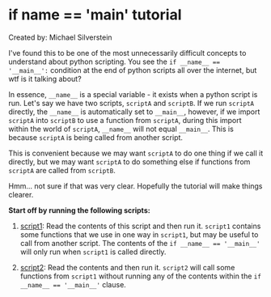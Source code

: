 # if __name__ == '__main__' tutorial
Created by: Michael Silverstein

I've found this to be one of the most unnecessarily difficult concepts to understand about python scripting. You see the 
`if __name__ == '__main__':` condition at the end of python scripts all over the internet, but wtf is it talking about?

In essence, `__name__` is a special variable - it exists when a python script is run. Let's say we have two scripts, 
`scriptA` and `scriptB`. If we run `scriptA` directly, the `__name__` is automatically set to `__main__`, however,
if we import `scriptA` into `scriptB` to use a function from `scriptA`, during this import within the world of `scriptA`,
 `__name__` will not equal `__main__`. This is because `scriptA` is being called from another script. 
 
 This is convenient because we may want `scriptA` to do one thing if we call it directly, but we may want `scriptA` to 
 do something else if functions from `scriptA` are called from `scriptB`.
 
 Hmm... not sure if that was very clear. Hopefully the tutorial will make things clearer. 
 
 **Start off by running the following scripts:**
1. [script1](https://github.com/michaelsilverstein/Python-Tips-n-tricks/blob/master/ifNameIsMain/script1.py): Read the contents of this script and then run it. `script1` contains some functions that we use in one way
in `script1`, but may be useful to call from another script. The contents of the `if __name__ == '__main__'` will only 
run when `script1` is called directly.

2. [script2](https://github.com/michaelsilverstein/Python-Tips-n-tricks/blob/master/ifNameIsMain/script2.py): Read the contents and then run it. `script2` will call some functions from `script1` without running any
of the contents within the `if __name__ == '__main__'` clause.